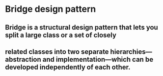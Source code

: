 # Bridge design pattern

## Bridge is a structural design pattern that lets you split a large class or a set of closely 
## related classes into two separate hierarchies—abstraction and implementation—which can be developed independently of each other. 

